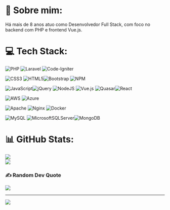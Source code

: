 # 💫 Sobre mim:
Há mais de 8 anos atuo como Desenvolvedor Full Stack, com foco no backend com PHP e frontend Vue.js. 

# 💻 Tech Stack:
![PHP](https://img.shields.io/badge/PHP-%231572B6.svg?style=for-the-badge&logo=php&logoColor=white) ![Laravel](https://img.shields.io/badge/laravel-%23FF2D20.svg?style=for-the-badge&logo=laravel&logoColor=white) ![Code-Igniter](https://img.shields.io/badge/CodeIgniter-%23EF4223.svg?style=for-the-badge&logo=codeIgniter&logoColor=white)

![CSS3](https://img.shields.io/badge/css3-%231572B6.svg?style=for-the-badge&logo=css3&logoColor=white) ![HTML5](https://img.shields.io/badge/html5-%23E34F26.svg?style=for-the-badge&logo=html5&logoColor=white)![Bootstrap](https://img.shields.io/badge/bootstrap-%23563D7C.svg?style=for-the-badge&logo=bootstrap&logoColor=white) ![NPM](https://img.shields.io/badge/NPM-%23000000.svg?style=for-the-badge&logo=npm&logoColor=white)

![JavaScript](https://img.shields.io/badge/javascript-%23323330.svg?style=for-the-badge&logo=javascript&logoColor=%23F7DF1E)![jQuery](https://img.shields.io/badge/jquery-%230769AD.svg?style=for-the-badge&logo=jquery&logoColor=white) ![NodeJS](https://img.shields.io/badge/node.js-6DA55F?style=for-the-badge&logo=node.js&logoColor=white) ![Vue.js](https://img.shields.io/badge/vuejs-%2335495e.svg?style=for-the-badge&logo=vuedotjs&logoColor=%234FC08D)  ![Quasar](https://img.shields.io/badge/Quasar-16B7FB?style=for-the-badge&logo=quasar&logoColor=black)![React](https://img.shields.io/badge/REACTJS-282C34.svg?style=for-the-badge&logo=react&logoColor=white)

 ![AWS](https://img.shields.io/badge/AWS-%23FF9900.svg?style=for-the-badge&logo=amazon-aws&logoColor=white) ![Azure](https://img.shields.io/badge/azure-%230072C6.svg?style=for-the-badge&logo=azure-devops&logoColor=white)
 
 ![Apache](https://img.shields.io/badge/apache-%23D42029.svg?style=for-the-badge&logo=apache&logoColor=white) ![Nginx](https://img.shields.io/badge/nginx-008000.svg?style=for-the-badge&logo=nginx&logoColor=white)  ![Docker](https://img.shields.io/badge/Docker-blue.svg?style=for-the-badge&logo=docker&logoColor=white) 
 
 ![MySQL](https://img.shields.io/badge/mysql-%2300f.svg?style=for-the-badge&logo=mysql&logoColor=white) ![MicrosoftSQLServer](https://img.shields.io/badge/Microsoft%20SQL%20Sever-CC2927?style=for-the-badge&logo=microsoft%20sql%20server&logoColor=white)![MongoDB](https://img.shields.io/badge/mongodb-008000.svg?style=for-the-badge&logo=mongodb&logoColor=white)
# 📊 GitHub Stats:
![](https://github-readme-streak-stats.herokuapp.com/?user=rodrigo-amrl&theme=dark&hide_border=false)<br/>
![](https://github-readme-stats.vercel.app/api/top-langs/?username=rodrigo-amrl&theme=dark&hide_border=false&include_all_commits=false&count_private=false&layout=compact)

### ✍️ Random Dev Quote
![](https://quotes-github-readme.vercel.app/api?type=horizontal&theme=dark)

---
[![](https://visitcount.itsvg.in/api?id=rodrigo-amrl&icon=0&color=0)](https://visitcount.itsvg.in)
